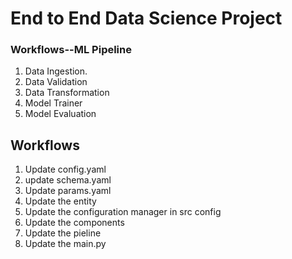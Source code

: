 # End to End Data Science Project 

### Workflows--ML Pipeline

1. Data Ingestion.
2. Data Validation
3. Data Transformation
4. Model Trainer
5. Model Evaluation

## Workflows

1. Update config.yaml
2. update schema.yaml
3. Update params.yaml
4. Update the entity
5. Update the configuration manager in src config
6. Update the components
7. Update the pieline
8. Update the main.py
